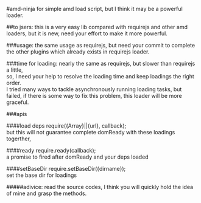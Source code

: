 #amd-ninja
for simple amd load script, but I think it may be a powerful loader.<br/>

##to jsers:
this is a very easy lib compared with requirejs and other amd loaders, but it is new, need your effort to make it more powerful.

###usage:
the same usage as requirejs, but need your commit to complete the other plugins which already exists in requirejs loader.

###time for loading:
nearly the same as requirejs, but slower than requirejs a little,<br>
so, I need your help to resolve the loading time and keep loadings the right <br>
order. <br>
I tried many ways to tackle asynchronously running loading tasks, but <br>
failed, if there is some way to fix this problem, this loader will be more <br>
graceful.

###apis

####load deps
require({Array}||{url}, callback);<br/>
but this will not guarantee complete domReady with these loadings togerther,

####ready
require.ready(callback);<br/>
a promise to fired after domReady and your deps loaded

####setBaseDir
require.setBaseDir({dirname});<br/>
set the base dir for loadings

#####adivice:
read the source codes, I think you will quickly hold the idea of mine and grasp the methods.



